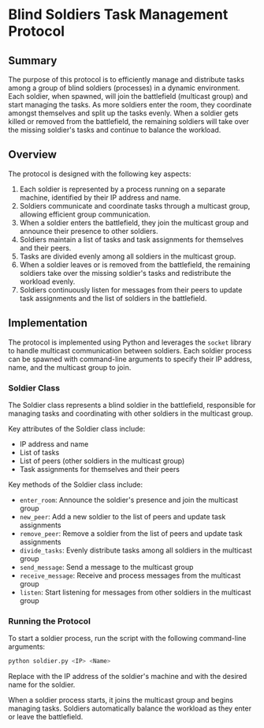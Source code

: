 # Blind Soldiers Task Management Protocol

## Summary

The purpose of this protocol is to efficiently manage and distribute tasks among a group of blind soldiers (processes) in a dynamic environment. Each soldier, when spawned, will join the battlefield (multicast group) and start managing the tasks. As more soldiers enter the room, they coordinate amongst themselves and split up the tasks evenly. When a soldier gets killed or removed from the battlefield, the remaining soldiers will take over the missing soldier's tasks and continue to balance the workload.

## Overview

The protocol is designed with the following key aspects:

1. Each soldier is represented by a process running on a separate machine, identified by their IP address and name.
2. Soldiers communicate and coordinate tasks through a multicast group, allowing efficient group communication.
3. When a soldier enters the battlefield, they join the multicast group and announce their presence to other soldiers.
4. Soldiers maintain a list of tasks and task assignments for themselves and their peers.
5. Tasks are divided evenly among all soldiers in the multicast group.
6. When a soldier leaves or is removed from the battlefield, the remaining soldiers take over the missing soldier's tasks and redistribute the workload evenly.
7. Soldiers continuously listen for messages from their peers to update task assignments and the list of soldiers in the battlefield.

## Implementation

The protocol is implemented using Python and leverages the `socket` library to handle multicast communication between soldiers. Each soldier process can be spawned with command-line arguments to specify their IP address, name, and the multicast group to join.

### Soldier Class

The Soldier class represents a blind soldier in the battlefield, responsible for managing tasks and coordinating with other soldiers in the multicast group.

Key attributes of the Soldier class include:

- IP address and name
- List of tasks
- List of peers (other soldiers in the multicast group)
- Task assignments for themselves and their peers

Key methods of the Soldier class include:

- `enter_room`: Announce the soldier's presence and join the multicast group
- `new_peer`: Add a new soldier to the list of peers and update task assignments
- `remove_peer`: Remove a soldier from the list of peers and update task assignments
- `divide_tasks`: Evenly distribute tasks among all soldiers in the multicast group
- `send_message`: Send a message to the multicast group
- `receive_message`: Receive and process messages from the multicast group
- `listen`: Start listening for messages from other soldiers in the multicast group

### Running the Protocol

To start a soldier process, run the script with the following command-line arguments:

```bash
python soldier.py <IP> <Name>
```
Replace <IP> with the IP address of the soldier's machine and <Name> with the desired name for the soldier.

When a soldier process starts, it joins the multicast group and begins managing tasks. Soldiers automatically balance the workload as they enter or leave the battlefield.
